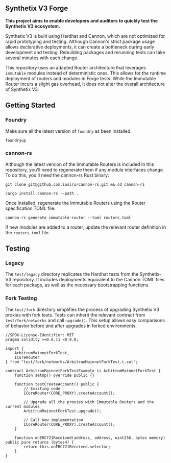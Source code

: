 ## Synthetix V3 Forge

**This project aims to enable developers and auditors to quickly test the Synthetix V3 ecosystem.**

Synthetix V3 is built using Hardhat and Cannon, which are not optimized for rapid prototyping and testing. Although Cannon's strict package usage allows declarative deployments, it can create a bottleneck during early development and testing. Rebuilding packages and rerunning tests can take several minutes with each change.

This repository uses an adapted Router architecture that leverages `immutable` modules instead of deterministic ones. This allows for the runtime deployment of routers and modules in Forge tests. While the Immutable Router incurs a slight gas overhead, it does not alter the overall architecture of Synthetix V3.


## Getting Started

### Foundry

Make sure all the latest version of `foundry` as been installed. 

```shell
foundryup
```

### cannon-rs

Although the latest version of the Immutable Routers is included in this repository, you'll need to regenerate them if any module interfaces change. To do this, you'll need the cannon-rs Rust binary:

```shell
git clone git@github.com:iosiro/cannon-rs.git && cd cannon-rs

cargo install cannon-rs --path .
``` 

Once installed, regenerate the Immutable Routers using the Router specification TOML file:
```shell
cannon-rs generate immutable-router --toml routers.toml
```

If new modules are added to a router, update the relevant router definition in the `routers.toml` file.

## Testing

### Legacy

The `test/legacy` directory replicates the Hardhat tests from the Synthetix-V3 repository. It includes deployments equivalent to the Cannon TOML files for each package, as well as the necessary bootstrapping functions.

### Fork Testing

The `test/fork` directory simplifies the process of upgrading Synthetix V3 proxies with fork tests. Tests can inherit the relevant contract from `test/fork/networks` and call `upgrade()`. This setup allows easy comparisons of behavior before and after upgrades in forked environments.

```solidity
//SPDX-License-Identifier: MIT
pragma solidity >=0.8.11 <0.9.0;

import {
    ArbitrumMainnetForkTest,
    ICoreRouter
} from "test/fork/networks/ArbitrumMainnetForkTest.t.sol";

contract ArbitrumMainnetForkTestExample is ArbitrumMainnetForkTest {
    function setUp() override public {}

    function testCreateAccount() public {
        // Existing code        
        ICoreRouter(CORE_PROXY).createAccount();

        // Upgrade all the proxies with Immutable Routers and the current modules
        ArbitrumMainnetForkTest.upgrade();

        // Call new implementation
        ICoreRouter(CORE_PROXY).createAccount();
    }

    function onERC721Received(address, address, uint256, bytes memory) public pure returns (bytes4) {
        return this.onERC721Received.selector;
    }
}
```